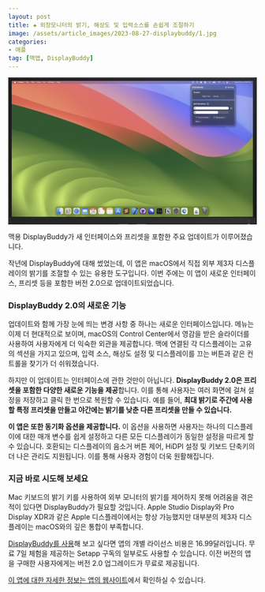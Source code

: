 ```yaml
---
layout: post  
title: ✚ 외장모니터의 밝기, 해상도 및 입력소스를 손쉽게 조절하기 
image: /assets/article_images/2023-08-27-displaybuddy/1.jpg
categories:
- 애플
tag: [맥앱, DisplayBuddy]
---
```


<div class="markdown-image">
<img src="/assets/article_images/2023-08-27-displaybuddy/1.jpg" alt="" align="middle"/> </div>


<p class="drop-korean">
맥용 DisplayBuddy가 새 인터페이스와 프리셋을 포함한 주요 업데이트가 이루어졌습니다. 
</p>

작년에 DisplayBuddy에 대해 썼었는데, 이 앱은 macOS에서 직접 외부 제3자 디스플레이의 밝기를 조절할 수 있는 유용한 도구입니다. 이번 주에는 이 앱이 새로운 인터페이스, 프리셋 등을 포함한 버전 2.0으로 업데이트되었습니다.

### DisplayBuddy 2.0의 새로운 기능

업데이트와 함께 가장 눈에 띄는 변경 사항 중 하나는 새로운 인터페이스입니다. 메뉴는 이제 더 현대적으로 보이며, macOS의 Control Center에서 영감을 받은 슬라이더를 사용하여 사용자에게 더 익숙한 외관을 제공합니다. 맥에 연결된 각 디스플레이는 고유의 섹션을 가지고 있으며, 입력 소스, 해상도 설정 및 디스플레이를 끄는 버튼과 같은 컨트롤을 찾기가 더 쉬워졌습니다.

하지만 이 업데이트는 인터페이스에 관한 것만이 아닙니다. **DisplayBuddy 2.0은 프리셋을 포함한 다양한 새로운 기능을 제공**합니다. 이를 통해 사용자는 여러 화면에 걸쳐 설정을 저장하고 클릭 한 번으로 복원할 수 있습니다. 예를 들어, **최대 밝기로 주간에 사용할 특정 프리셋을 만들고 야간에는 밝기를 낮춘 다른 프리셋을 만들 수 있습니다.**

**이 앱은 또한 동기화 옵션을 제공합니다.** 이 옵션을 사용하면 사용자는 하나의 디스플레이에 대한 매개 변수를 쉽게 설정하고 다른 모든 디스플레이가 동일한 설정을 따르게 할 수 있습니다. 호환되는 디스플레이의 음소거 버튼 제어, HiDPI 설정 및 키보드 단축키의 더 나은 관리도 지원됩니다. 이를 통해 사용자 경험이 더욱 원활해집니다.

### 지금 바로 시도해 보세요

Mac 키보드의 밝기 키를 사용하여 외부 모니터의 밝기를 제어하지 못해 어려움을 겪은 적이 있다면 DisplayBuddy가 필요할 것입니다. Apple Studio Display와 Pro Display XDR과 같은 Apple 디스플레이에서는 항상 가능했지만 대부분의 제3자 디스플레이는 macOS와의 깊은 통합이 부족합니다.

[DisplayBuddy를 사용](https://displaybuddy.app)해 보고 싶다면 앱의 개별 라이선스 비용은 16.99달러입니다. 무료 7일 체험을 제공하는 Setapp 구독의 일부로도 사용할 수 있습니다. 이전 버전의 앱을 구매한 사용자에게는 버전 2.0 업그레이드가 무료로 제공됩니다.

[이 앱에 대한 자세한 정보는 앱의 웹사이트](https://displaybuddy.app)에서 확인하실 수 있습니다.